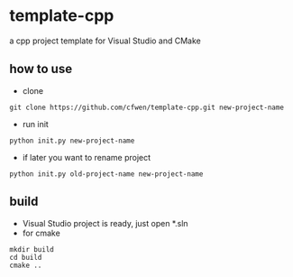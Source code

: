 # template-cpp
a cpp project template for Visual Studio and CMake

## how to use
* clone
```
git clone https://github.com/cfwen/template-cpp.git new-project-name
```
* run init
```
python init.py new-project-name
```
* if later you want to rename project
```
python init.py old-project-name new-project-name
```

## build
* Visual Studio project is ready, just open *.sln
* for cmake
```
mkdir build
cd build
cmake ..
```